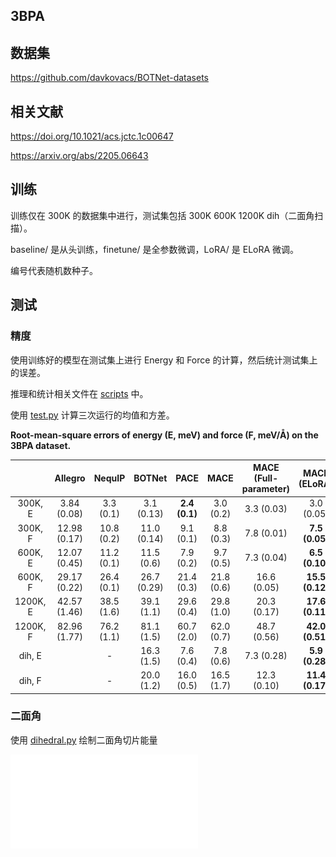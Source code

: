 ## 3BPA

## 数据集

https://github.com/davkovacs/BOTNet-datasets

## 相关文献

https://doi.org/10.1021/acs.jctc.1c00647

https://arxiv.org/abs/2205.06643 

## 训练

训练仅在 300K 的数据集中进行，测试集包括 300K 600K 1200K dih（二面角扫描）。

baseline/ 是从头训练，finetune/ 是全参数微调，LoRA/ 是 ELoRA 微调。

编号代表随机数种子。

## 测试

### 精度

使用训练好的模型在测试集上进行 Energy 和 Force 的计算，然后统计测试集上的误差。

推理和统计相关文件在 [scripts](../../scripts/) 中。

使用 [test.py](./test.py) 计算三次运行的均值和方差。

**Root-mean-square errors of energy (E, meV) and force (F, meV/Å) on the 3BPA dataset.** 

|          |   Allegro    |   NequIP   |   BOTNet    |     PACE      |    MACE    | MACE (Full-parameter) |  MACE (ELoRA)   | MACE (OFF23) |
| :------: | :----------: | :--------: | :---------: | :-----------: | :--------: | :-------------------: | :-------------: | :----------: |
| 300K,  E | 3.84 (0.08)  | 3.3 (0.1)  | 3.1 (0.13)  | **2.4 (0.1)** | 3.0 (0.2)  |      3.3 (0.03)       |   3.0 (0.05)    |   17340.0    |
| 300K,  F | 12.98 (0.17) | 10.8 (0.2) | 11.0 (0.14) |   9.1 (0.1)   | 8.8 (0.3)  |      7.8 (0.01)       | **7.5 (0.05)**  |    124.7     |
| 600K,  E | 12.07 (0.45) | 11.2 (0.1) | 11.5 (0.6)  |   7.9 (0.2)   | 9.7 (0.5)  |      7.3 (0.04)       | **6.5 (0.10)**  |   17369.8    |
| 600K,  F | 29.17 (0.22) | 26.4 (0.1) | 26.7 (0.29) |  21.4 (0.3)   | 21.8 (0.6) |      16.6 (0.05)      | **15.5 (0.12)** |    136.1     |
| 1200K, E | 42.57 (1.46) | 38.5 (1.6) | 39.1 (1.1)  |  29.6 (0.4)   | 29.8 (1.0) |      20.3 (0.17)      | **17.6 (0.11)** |   17412.8    |
| 1200K, F | 82.96 (1.77) | 76.2 (1.1) | 81.1 (1.5)  |  60.7 (2.0)   | 62.0 (0.7) |      48.7 (0.56)      | **42.0 (0.51)** |    157.3     |
| dih,   E |              |     -      | 16.3 (1.5)  |   7.6 (0.4)   | 7.8 (0.6)  |      7.3 (0.28)       | **5.9 (0.28)**  |   17309.4    |
| dih,   F |              |     -      | 20.0 (1.2)  |  16.0 (0.5)   | 16.5 (1.7) |      12.3 (0.10)      | **11.4 (0.17)** |    116.2     |

### 二面角

使用 [dihedral.py](./dihedral.py) 绘制二面角切片能量

![dihedral.pdf](dihedral.pdf)